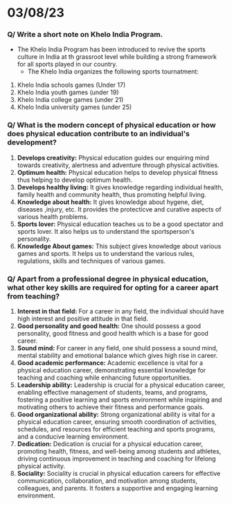 # 03/08/23 

### Q/ Write a short note on Khelo India Program.
- The Khelo India Program has been introduced to revive the sports culture in India at th grassroot level while building a strong framework for all sports played in our country. <br>
  - The Khelo India organizes the following sports tournatment: 

1. Khelo India schools games (Under 17)
2. Khelo India youth games (under 19)
3. Khelo India college games (under 21)
4. Khelo India university games (under 25)

### Q/ What is the modern concept of physical education or how does physical education contribute to an individual's development? 
1. **Develops creativity:** Physical education guides our enquiring mind towards creativity, alertness and adventure through physical activities.
2. **Optimum health:** Physical education helps to develop physical fitness thus helping to develop optimum health. 
3. **Develops healthy living:** It gives knowledge regarding individual health, family health and community health, thus promoting helpful living. 
4. **Knowledge about health:** It gives knowledge about hygene, diet, diseases ,injury, etc. It provides the protecticve and curative aspects of various health problems. 
5. **Sports lover:** Physical education teaches us to be a good spectator and sports lover. It also helps us to understand the sportsperson's personality. 
6. **Knowledge About games:** This subject gives knowledge about various games and sports. It helps us to understand the various rules, regulations, skills and techniques of various games. 

### Q/ Apart from a professional degree in physical education, what other key skills are required for opting for a career apart from teaching? 
1. **Interest in that field:** For a career in any field, the individual should have high interest and positive attitude in that field. 
2. **Good personality and good health:** One should possess a good personality, good fitness and good health which is a base for good career. 
3. **Sound mind:** For career in any field, one shuld possess a sound mind, mental stability and emotional balance which gives high rise in career. 
4. **Good academic performance:** Academic excellence is vital for a physical education career, demonstrating essential knowledge for teaching and coaching while enhancing future opportunities.
5. **Leadership ability:** Leadership is crucial for a physical education career, enabling effective management of students, teams, and programs, fostering a positive learning and sports environment while inspiring and motivating others to achieve their fitness and performance goals.
6. **Good organizational ability:** Strong organizational ability is vital for a physical education career, ensuring smooth coordination of activities, schedules, and resources for efficient teaching and sports programs, and a conducive learning environment.
7. **Dedication:** Dedication is crucial for a physical education career, promoting health, fitness, and well-being among students and athletes, driving continuous improvement in teaching and coaching for lifelong physical activity.
8. **Sociality:** Sociality is crucial in physical education careers for effective communication, collaboration, and motivation among students, colleagues, and parents. It fosters a supportive and engaging learning environment.